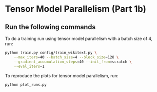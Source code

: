 
# Tensor Model Parallelism (Part 1b)

## Run the following commands

To do a training run using tensor model parallelism with a batch size of 4, run:
```bash
python train.py config/train_wikitext.py \
    --max_iters=40 --batch_size=4 --block_size=128 \
    --gradient_accumulation_steps=40 --init_from=scratch \
    --eval_iters=1
```

To reproduce the plots for tensor model parallelism, run:
```bash
python plot_runs.py
```
